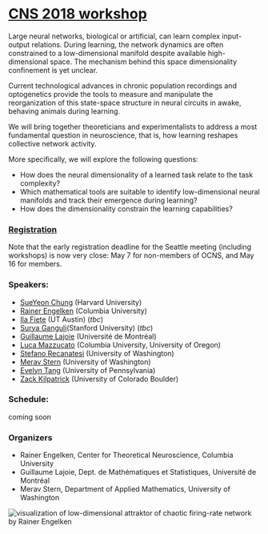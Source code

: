 # **[CNS 2018 workshop](http://www.cnsorg.org/cns-2018)**
Large neural networks, biological or artificial, can learn complex input-output relations. During learning, the network dynamics are often constrained to a low-dimensional manifold despite available high-dimensional space. The mechanism behind this space dimensionality confinement is yet unclear. 

Current technological advances in chronic population recordings and optogenetics provide the tools to measure and manipulate the reorganization of this state-space structure in neural circuits in awake, behaving animals during learning. 

We will bring together theoreticians and experimentalists to address a most fundamental question in neuroscience, that is, how learning reshapes collective network activity. 

More specifically, we will explore the following questions: 
* How does the neural dimensionality of a learned task relate to the task complexity? 
* Which mathematical tools are suitable to identify low-dimensional neural manifolds and track their emergence during learning?
* How does the dimensionality constrain the learning capabilities?

### [Registration](https://ocns.memberclicks.net/cns-2018 "CNS 2018 registration")
Note that the early registration deadline for the Seattle meeting (including workshops) is now very close: May 7 for non-members of OCNS, and May 16 for members.

### Speakers: 
* [SueYeon Chung](https://sites.google.com/site/sueyeonchung/) (Harvard University) 
* [Rainer Engelken](https://ctn.zuckermaninstitute.columbia.edu/people/rainer-engelken) (Columbia University)
* [Ila Fiete](https://clm.utexas.edu/fietelab/) (UT Austin) (*tbc*)
* [Surya Ganguli](https://ganguli-gang.stanford.edu/surya.html)(Stanford University) (*tbc*)
* [Guillaume Lajoie](https://dms.umontreal.ca/~lajoie/) (Université de Montréal)
* [Luca Mazzucato](https://lucamazzucato.weebly.com/) (Columbia University, University of Oregon)
* [Stefano Recanatesi](https://faculty.washington.edu/etsb/) (University of Washington)
* [Merav Stern](https://faculty.washington.edu/ms4325/) (University of Washington)
* [Evelyn Tang](https://scholar.google.com/citations?user=CQbaZpMAAAAJ&hl=en) (University of Pennsylvania)
* [Zack Kilpatrick](https://www.colorado.edu/amath/zpkilpat) (University of Colorado Boulder) 


### Schedule: 
coming soon

### Organizers

* Rainer Engelken, Center for Theoretical Neuroscience, Columbia University
* Guillaume Lajoie, Dept. de Mathématiques et Statistiques, Université de Montréal
* Merav Stern, Department of Applied Mathematics, University of Washington

![visualization of low-dimensional attraktor of chaotic firing-rate network by Rainer Engelken](http://www.columbia.edu/~re2365/attractor.png)
